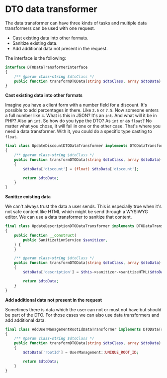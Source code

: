 # DTO data transformer

The data transformer can have three kinds of tasks and multiple data transformers can be used with one request.

- Cast existing data into other formats.
- Sanitize existing data.
- Add additional data not present in the request.

The interface is the following:

```php
interface DTODataTransformerInterface
{
    /** @param class-string $dtoClass */
    public function transformDTOData(string $dtoClass, array $dtoData): array;
}
```

**Cast existing data into other formats**

Imagine you have a client form with a number field for a discount. It's possible to add percentages in there. Like `2.6` or `7.5`. Now someone enters a full number like `4`. What is this in JSON? It's an `int`. And what will it be in PHP? Also an `int`. So how do you type the DTO? As `int` or as `float`? No matter what you chose, it will fail in one or the other case. That's where you need a data transformer. With it, you could do a specific type casting to `float`.

```php
final class UpdateDiscountDTODataTransformer implements DTODataTransformerInterface
{
    /** @param class-string $dtoClass */
    public function transformDTOData(string $dtoClass, array $dtoData): array
    {
        $dtoData['discount'] = (float) $dtoData['discount'];

        return $dtoData;
    }
}
```

**Sanitize existing data**

We can't always trust the data a user sends. This is especially true when it's not safe content like HTML which might be send through a WYSIWYG editor. We can use a data transformer to sanitize that content.

```php
final class UpdateDescriptionDTODataTransformer implements DTODataTransformerInterface
{
    public function __construct(
        public SanitizationService $sanitizer,
    ) {
    }

    /** @param class-string $dtoClass */
    public function transformDTOData(string $dtoClass, array $dtoData): array
    {
        $dtoData['description'] = $this->sanitizer->sanitizeHTML($dtoData['description']);

        return $dtoData;
    }
}
```

**Add additional data not present in the request**

Sometimes there is data which the user can not or must not have but should be part of the DTO. For those cases we can also use data transformers and add additional data.

```php
final class AddUserManagementRootIdDataTransformer implements DTODataTransformerInterface
{
    /** @param class-string $dtoClass */
    public function transformDTOData(string $dtoClass, array $dtoData): array
    {
        $dtoData['rootId'] = UserManagement::UNIQUE_ROOT_ID;

        return $dtoData;
    }
}
```
